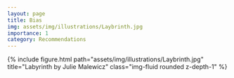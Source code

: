 ```yaml
---
layout: page
title: Bias
img: assets/img/illustrations/Laybrinth.jpg
importance: 1
category: Recommendations
---
```


<div class="row">
    <div class="col-sm mt-3 mt-md-0">
        {% include figure.html path="assets/img/illustrations/Laybrinth.jpg" title="Labyrinth by Julie Malewicz" class="img-fluid rounded z-depth-1" %}
    </div>
</div>
<!-- <div class="caption">
    This image can also have a caption. It's like magic.
</div> -->
